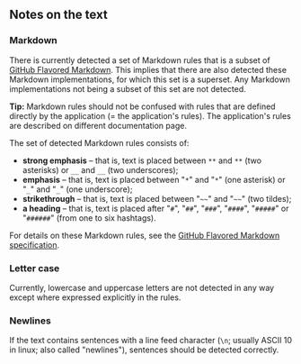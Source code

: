 ## Notes on the text

### Markdown

There is currently detected a set of Markdown rules that is a subset of [GitHub Flavored Markdown](https://GitHub.GitHub.com/gfm/). This implies that there are also detected these Markdown implementations, for which this set is a superset. Any Markdown implementations not being a subset of this set are not detected.

**Tip:** Markdown rules should not be confused with rules that are defined directly by the application (= the application's rules). The application's rules are described on different documentation page.

The set of detected Markdown rules consists of:

- **strong emphasis** – that is, text is placed between `**` and `**` (two asterisks) or `__` and `__` (two underscores);
- **emphasis** – that is, text is placed between "`*`" and "`*`" (one asterisk) or "`_`" and "`_`" (one underscore);
- **strikethrough** – that is, text is placed between "`~~`" and "`~~`" (two tildes);
- **a heading** – that is, text is placed after "`#`", "`##`", "`###`", "`####`", "`#####`" or "`######`" (from one to six hashtags).

For details on these Markdown rules, see the [GitHub Flavored Markdown specification](https://GitHub.GitHub.com/gfm/).

### Letter case

Currently, lowercase and uppercase letters are not detected in any way except where expressed explicitly in the rules.

### Newlines

If the text contains sentences with a line feed character (`\n`; usually ASCII 10 in linux; also called "newlines"), sentences should be detected correctly.
